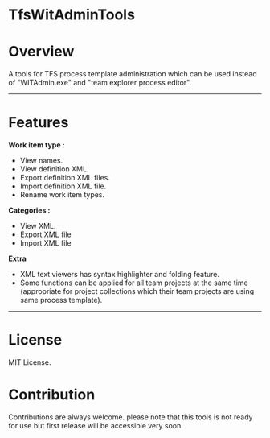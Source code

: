 # TfsWitAdminTools
# Overview
A tools for TFS process template administration which can be used instead of "WITAdmin.exe" and "team explorer process editor".

***

# Features
**Work item type :**
  * View names.
  * View definition XML.
  * Export definition XML files.
  * Import definition XML file.
  * Rename work item types. 

**Categories :**
  * View XML.
  * Export XML file
  * Import XML file


**Extra**
* XML text viewers has syntax highlighter and folding feature.
* Some functions can be applied for all team projects at the same time (appropriate for project collections which their team projects are using same process template).

***
# License
MIT License.

# Contribution
Contributions are always welcome. please note that this tools is not ready for use but first release will be accessible very soon.
